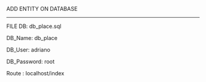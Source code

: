 ADD ENTITY ON DATABASE
_______________________________

FILE DB: db_place.sql

DB_Name: db_place

DB_User: adriano

DB_Password: root

Route : localhost/index


